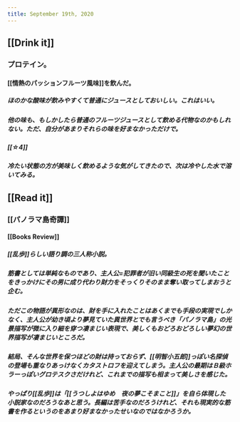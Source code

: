 ```yaml
---
title: September 19th, 2020
---
```


## [[Drink it]]
### プロテイン。
#### [[情熱のパッションフルーツ風味]]を飲んだ。
##### ほのかな酸味が飲みやすくて普通にジュースとしておいしい。これはいい。

##### 他の味も、もしかしたら普通のフルーツジュースとして飲める代物なのかもしれない。ただ、自分があまりそれらの味を好まなかっただけで。

##### [[☆4]]

##### 冷たい状態の方が美味しく飲めるような気がしてきたので、次は冷やした水で溶いてみる。

## [[Read it]]
### [[パノラマ島奇譚]]
#### [[Books Review]]
##### [[乱歩]]らしい語り調の三人称小説。

##### 筋書としては単純なものであり、主人公=犯罪者が旧い同級生の死を聞いたことをきっかけにその男に成り代わり財力をそっくりそのまま奪い取ってしまおうと企む。

##### ただこの物語が異形なのは、財を手に入れたことはあくまでも手段の実現でしかなく、主人公が幼き頃より夢見ていた異世界とでも言うべき「パノラマ島」の光景描写が微に入り細を穿つ凄まじい表現で、美しくもおどろおどろしい夢幻の世界描写が凄まじいところだ。

##### 結局、そんな世界を保つほどの財は持っておらず、[[明智小五郎]]っぽい名探偵の登場も重なりあっけなくカタストロフを迎えてしまう。主人公の最期はＢ級ホラーっぽいグロテスクさだけれど、これまでの描写も相まって美しさを感じた。

##### やっぱり[[乱歩]]は「[[うつしよはゆめ　夜の夢こそまこと]]」を自ら体現した小説家なのだろうなあと思う。長編は苦手なのだろうけれど、それも現実的な筋書を作るというのをあまり好まなかったせいなのではなかろうか。
